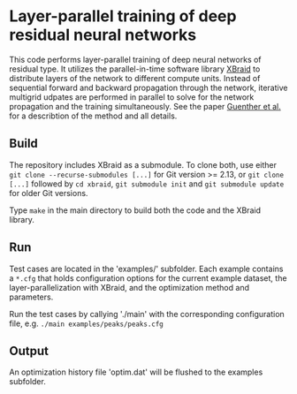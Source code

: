 # Layer-parallel training of deep residual neural networks 

This code performs layer-parallel training of deep neural networks of residual type. It utilizes the parallel-in-time software library [XBraid](https://github.com/XBraid/xbraid) to distribute layers of the network to different compute units. Instead of sequential forward and backward propagation through the network, iterative multigrid udpates are performed in parallel to solve for the network propagation and the training simultaneously. See the paper [Guenther et al.](https://arxiv.org/pdf/1812.04352.pdf) for a describtion of the method and all details.

## Build

The repository includes XBraid as a submodule. To clone both, use either `git clone --recurse-submodules [...]` for Git version >= 2.13, or `git clone [...]` followed by `cd xbraid`, `git submodule init` and `git submodule update` for older Git versions. 

Type `make` in the main directory to build both the code and the XBraid library. 

## Run

Test cases are located in the 'examples/' subfolder. Each example contains a `*.cfg` that holds configuration options for the current example dataset, the layer-parallelization with XBraid, and the optimization method and parameters. 

Run the test cases by callying './main' with the corresponding configuration file, e.g. `./main examples/peaks/peaks.cfg`

## Output
An optimization history file 'optim.dat' will be flushed to the examples subfolder. 


